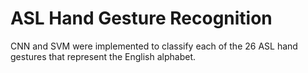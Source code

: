 # ASL Hand Gesture Recognition

CNN and SVM were implemented to classify each of the 26 ASL hand gestures that represent the English alphabet.
